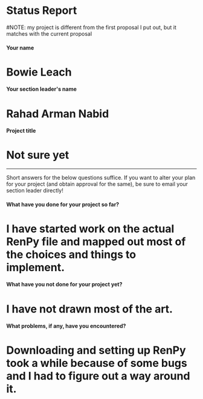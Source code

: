 # Status Report

#NOTE: my project is different from the first proposal I put out, but it matches with the current proposal

#### Your name

# Bowie Leach

#### Your section leader's name

# Rahad Arman Nabid

#### Project title

# Not sure yet

***

Short answers for the below questions suffice. If you want to alter your plan for your project (and obtain approval for the same), be sure to email your section leader directly!

#### What have you done for your project so far?

# I have started work on the actual RenPy file and mapped out most of the choices and things to implement.

#### What have you not done for your project yet?

# I have not drawn most of the art.

#### What problems, if any, have you encountered?

# Downloading and setting up RenPy took a while because of some bugs and I had to figure out a way around it.
